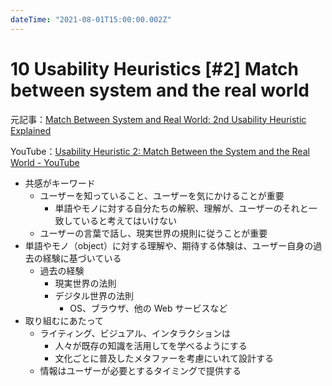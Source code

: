 ```yaml
---
dateTime: "2021-08-01T15:00:00.002Z"
---
```


# 10 Usability Heuristics [#2] Match between system and the real world

元記事：[Match Between System and Real World: 2nd Usability Heuristic Explained](https://www.nngroup.com/articles/match-system-real-world/)

YouTube：[Usability Heuristic 2: Match Between the System and the Real World - YouTube](https://www.youtube.com/watch?v=0TAt9Pln51g)

- 共感がキーワード
  - ユーザーを知っていること、ユーザーを気にかけることが重要
    - 単語やモノに対する自分たちの解釈、理解が、ユーザーのそれと一致していると考えてはいけない
  - ユーザーの言葉で話し、現実世界の規則に従うことが重要
- 単語やモノ（object）に対する理解や、期待する体験は、ユーザー自身の過去の経験に基づいている
  - 過去の経験
    - 現実世界の法則
    - デジタル世界の法則
      - OS、ブラウザ、他の Web サービスなど
- 取り組むにあたって
  - ライティング、ビジュアル、インタラクションは
    - 人々が既存の知識を活用してを学べるようにする
    - 文化ごとに普及したメタファーを考慮にいれて設計する
  - 情報はユーザーが必要とするタイミングで提供する
